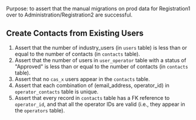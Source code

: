 Purpose: to assert that the manual migrations on prod data for Registration1 over to Administration/Registration2 are successful.

## Create Contacts from Existing Users

1. Assert that the number of industry_users (in `users` table) is less than or equal to the number of contacts (in `contacts` table).
2. Assert that the number of users in `user_operator` table with a status of "Approved" is less than or equal to the number of contacts (in `contacts` table).
3. Assert that no `cas_x` users appear in the `contacts` table.
4. Assert that each combination of (email_address, operator_id) in `operator_contacts` table is unique.
5. Assert that every record in `contacts` table has a FK reference to `operator_id`, and that all the operator IDs are valid (i.e., they appear in the `operators` table).

